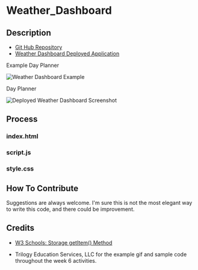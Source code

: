 # Weather_Dashboard

## Description



- [Git Hub Repository](https://github.com/areitan/Weather_Dashboard)
- [Weather Dashboard Deployed Application](********)

Example Day Planner

![Weather Dashboard Example](********)

Day Planner

![Deployed Weather Dashboard Screenshot](********)


## Process


### index.html



### script.js



### style.css



## How To Contribute

Suggestions are always welcome. I'm sure this is not the most elegant way to write this code, and there could be improvement.

## Credits
- [W3 Schools: Storage getItem() Method](https://www.w3schools.com/jsref/met_storage_getitem.asp)

- Trilogy Education Services, LLC for the example gif and sample code throughout the week 6 activities.